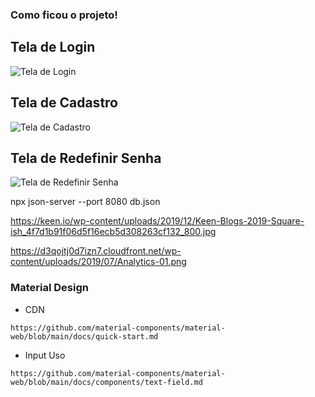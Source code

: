 ### Como ficou o projeto!

## Tela de Login

<img src="./image/login.png" alt="Tela de Login"></img>

## Tela de Cadastro

<img src="./image/cadastro.png" alt="Tela de Cadastro"></img>

## Tela de Redefinir Senha

<img src="./image/redefinirSenha.png" alt="Tela de Redefinir Senha"></img>

npx json-server --port 8080 db.json

https://keen.io/wp-content/uploads/2019/12/Keen-Blogs-2019-Square-ish_4f7d1b91f06d5f16ecb5d308263cf132_800.jpg

https://d3qojtj0d7izn7.cloudfront.net/wp-content/uploads/2019/07/Analytics-01.png


### Material Design
* CDN
```
https://github.com/material-components/material-web/blob/main/docs/quick-start.md
```

* Input Uso
```
https://github.com/material-components/material-web/blob/main/docs/components/text-field.md
```